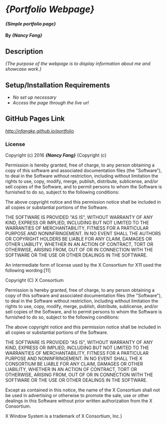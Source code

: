 # _{Portfolio Webpage}_

#### _{Simple portfolio page}_

#### By _**{Nancy Fang}**_

## Description

_{The purpose of the webpage is to display information about me and showcase work.}_

## Setup/Installation Requirements

* _No set up necessary_
* _Access the page through the live url_


## GitHub Pages Link
_http://nfangke.github.io/portfolio_


### License

Copyright (c) 2016 **_{Nancy Fang}_**
{Copyright (c) <year> <copyright holders>


Permission is hereby granted, free of charge, to any person obtaining a copy of this software and associated documentation files (the "Software"), to deal in the Software without restriction, including without limitation the rights to use, copy, modify, merge, publish, distribute, sublicense, and/or sell copies of the Software, and to permit persons to whom the Software is furnished to do so, subject to the following conditions:

The above copyright notice and this permission notice shall be included in all copies or substantial portions of the Software.

THE SOFTWARE IS PROVIDED "AS IS", WITHOUT WARRANTY OF ANY KIND, EXPRESS OR IMPLIED, INCLUDING BUT NOT LIMITED TO THE WARRANTIES OF MERCHANTABILITY, FITNESS FOR A PARTICULAR PURPOSE AND NONINFRINGEMENT. IN NO EVENT SHALL THE AUTHORS OR COPYRIGHT HOLDERS BE LIABLE FOR ANY CLAIM, DAMAGES OR OTHER LIABILITY, WHETHER IN AN ACTION OF CONTRACT, TORT OR OTHERWISE, ARISING FROM, OUT OF OR IN CONNECTION WITH THE SOFTWARE OR THE USE OR OTHER DEALINGS IN THE SOFTWARE.

An intermediate form of license used by the X Consortium for X11 used the following wording:[11]

Copyright (C) <date> X Consortium


Permission is hereby granted, free of charge, to any person obtaining a copy of this software and associated documentation files (the "Software"), to deal in the Software without restriction, including without limitation the rights to use, copy, modify, merge, publish, distribute, sublicense, and/or sell copies of the Software, and to permit persons to whom the Software is furnished to do so, subject to the following conditions:

The above copyright notice and this permission notice shall be included in all copies or substantial portions of the Software.

THE SOFTWARE IS PROVIDED "AS IS", WITHOUT WARRANTY OF ANY KIND, EXPRESS OR IMPLIED, INCLUDING BUT NOT LIMITED TO THE WARRANTIES OF MERCHANTABILITY, FITNESS FOR A PARTICULAR PURPOSE AND NONINFRINGEMENT. IN NO EVENT SHALL THE X CONSORTIUM BE LIABLE FOR ANY CLAIM, DAMAGES OR OTHER LIABILITY, WHETHER IN AN ACTION OF CONTRACT, TORT OR OTHERWISE, ARISING FROM, OUT OF OR IN CONNECTION WITH THE SOFTWARE OR THE USE OR OTHER DEALINGS IN THE SOFTWARE.

Except as contained in this notice, the name of the X Consortium shall not be used in advertising or otherwise to promote the sale, use or other dealings in this Software without prior written authorization from the X Consortium.

X Window System is a trademark of X Consortium, Inc.}
